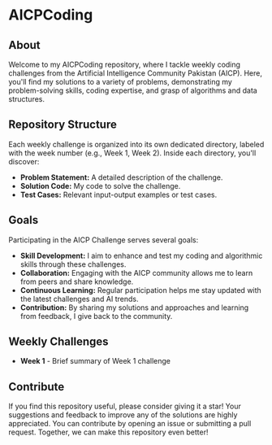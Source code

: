 # AICPCoding

## About

Welcome to my AICPCoding repository, where I tackle weekly coding challenges from the Artificial Intelligence Community Pakistan (AICP). Here, you'll find my solutions to a variety of problems, demonstrating my problem-solving skills, coding expertise, and grasp of algorithms and data structures.

## Repository Structure

Each weekly challenge is organized into its own dedicated directory, labeled with the week number (e.g., Week 1, Week 2). Inside each directory, you'll discover:

- **Problem Statement:** A detailed description of the challenge.
- **Solution Code:** My code to solve the challenge.
- **Test Cases:** Relevant input-output examples or test cases.

## Goals

Participating in the AICP Challenge serves several goals:

- **Skill Development:** I aim to enhance and test my coding and algorithmic skills through these challenges.
- **Collaboration:** Engaging with the AICP community allows me to learn from peers and share knowledge.
- **Continuous Learning:** Regular participation helps me stay updated with the latest challenges and AI trends.
- **Contribution:** By sharing my solutions and approaches and learning from feedback, I give back to the community.

## Weekly Challenges

- **Week 1** - Brief summary of Week 1 challenge

## Contribute

If you find this repository useful, please consider giving it a star! Your suggestions and feedback to improve any of the solutions are highly appreciated. You can contribute by opening an issue or submitting a pull request. Together, we can make this repository even better!


